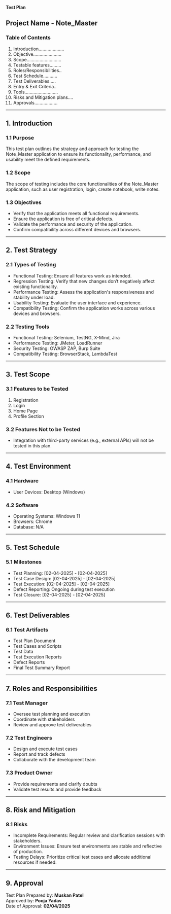 **Test Plan**
## Project Name - Note_Master  

### Table of Contents  
1. Introduction………………..  
2. Objective………………….  
3. Scope………………………  
4. Testable features………  
5. Roles/Responsibilities..  
6. Test Schedule………..  
7. Test Deliverables…..  
8. Entry & Exit Criteria..  
9. Tools……………………..  
10. Risks and Mitigation plans….  
11. Approvals………………  

---

## 1. Introduction  
### 1.1 Purpose  
This test plan outlines the strategy and approach for testing the Note_Master application to ensure its functionality, performance, and usability meet the defined requirements.  

### 1.2 Scope  
The scope of testing includes the core functionalities of the Note_Master application, such as user registration, login, create notebook, write notes.  

### 1.3 Objectives  
- Verify that the application meets all functional requirements.  
- Ensure the application is free of critical defects.  
- Validate the performance and security of the application.  
- Confirm compatibility across different devices and browsers.  

---

## 2. Test Strategy  
### 2.1 Types of Testing  
- Functional Testing: Ensure all features work as intended.  
- Regression Testing: Verify that new changes don’t negatively affect existing functionality.  
- Performance Testing: Assess the application's responsiveness and stability under load.  
- Usability Testing: Evaluate the user interface and experience.  
- Compatibility Testing: Confirm the application works across various devices and browsers.  

### 2.2 Testing Tools  
- Functional Testing: Selenium, TestNG, X-Mind, Jira  
- Performance Testing: JMeter, LoadRunner  
- Security Testing: OWASP ZAP, Burp Suite  
- Compatibility Testing: BrowserStack, LambdaTest  

---

## 3. Test Scope  
### 3.1 Features to be Tested  
1. Registration  
2. Login  
3. Home Page
4. Profile Section

### 3.2 Features Not to be Tested  
- Integration with third-party services (e.g., external APIs) will not be tested in this plan.  

---

## 4. Test Environment  
### 4.1 Hardware  
- User Devices: Desktop (Windows)  

### 4.2 Software  
- Operating Systems: Windows 11  
- Browsers: Chrome  
- Database: N/A  

---

## 5. Test Schedule  
### 5.1 Milestones  
- Test Planning: [02-04-2025] - [02-04-2025]  
- Test Case Design: [02-04-2025] - [02-04-2025]  
- Test Execution: [02-04-2025] - [02-04-2025]  
- Defect Reporting: Ongoing during test execution  
- Test Closure: [02-04-2025] - [02-04-2025]  

---

## 6. Test Deliverables  
### 6.1 Test Artifacts  
- Test Plan Document  
- Test Cases and Scripts  
- Test Data  
- Test Execution Reports  
- Defect Reports  
- Final Test Summary Report  

---

## 7. Roles and Responsibilities  
### 7.1 Test Manager  
- Oversee test planning and execution  
- Coordinate with stakeholders  
- Review and approve test deliverables  

### 7.2 Test Engineers  
- Design and execute test cases  
- Report and track defects  
- Collaborate with the development team  

### 7.3 Product Owner  
- Provide requirements and clarify doubts  
- Validate test results and provide feedback  

---

## 8. Risk and Mitigation  
### 8.1 Risks  
- Incomplete Requirements: Regular review and clarification sessions with stakeholders.  
- Environment Issues: Ensure test environments are stable and reflective of production.  
- Testing Delays: Prioritize critical test cases and allocate additional resources if needed.  

---

## 9. Approval  
Test Plan Prepared by: **Muskan Patel**  
Approved by: **Pooja Yadav**  
Date of Approval: **02/04/2025**  
